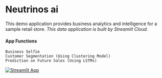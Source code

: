 # Neutrinos ai

This demo application provides business analytics and intelligence for a sample retail store.
*This data application is built by Streamlit Cloud.*

#### App Functions
```
Business Selfie
Customer Segmentation (Using Clustering Model)
Prediction on Future Sales (Using LSTMs)
```
[![Streamlit App](https://static.streamlit.io/badges/streamlit_badge_black_white.svg)](https://share.streamlit.io/kanka-max/max-stream/main/max.py)
